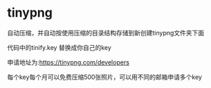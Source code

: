 # tinypng
自动压缩，并自动按使用压缩的目录结构存储到新创建tinypng文件夹下面  

代码中的tinify.key 替换成你自己的key  

申请地址为:https://tinypng.com/developers  

每个key每个月可以免费压缩500张照片，可以用不同的邮箱申请多个key
